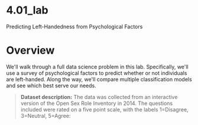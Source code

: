 # 4.01_lab
Predicting Left-Handedness from Psychological Factors

# Overview
We'll walk through a full data science problem in this lab. Specifically, we'll use a survey of psychological factors to predict whether or not individuals are left-handed. Along the way, we'll compare multiple classification models and see which best serve our needs.

> **Dataset description:** The data was collected from an interactive version of the Open Sex Role Inventory in 2014. The questions included were rated on a five point scale, with the labels 1=Disagree, 3=Neutral, 5=Agree: 
